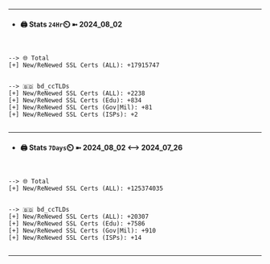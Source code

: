 

---
- #### 🖨️ **Stats** `24Hr`⏲️ ➼ 2024_08_02
```console


--> 🌐 Total
[+] New/ReNewed SSL Certs (ALL): +17915747


--> 🇧🇩 bd_ccTLDs
[+] New/ReNewed SSL Certs (ALL): +2238
[+] New/ReNewed SSL Certs (Edu): +834
[+] New/ReNewed SSL Certs (Gov|Mil): +81
[+] New/ReNewed SSL Certs (ISPs): +2


```

---
- #### 🖨️ **Stats** `7Days`⏲️ ➼ 2024_08_02 <--> 2024_07_26
```console


--> 🌐 Total
[+] New/ReNewed SSL Certs (ALL): +125374035


--> 🇧🇩 bd_ccTLDs
[+] New/ReNewed SSL Certs (ALL): +20307
[+] New/ReNewed SSL Certs (Edu): +7586
[+] New/ReNewed SSL Certs (Gov|Mil): +910
[+] New/ReNewed SSL Certs (ISPs): +14


```

---

